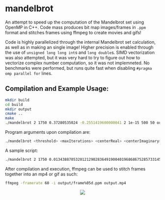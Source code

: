 # mandelbrot

An attempt to speed up the computation of the Mandelbrot set using OpenMP in C++. Code mass produces bit map images/frames in `.ppm` format and stitches frames using ffmpeg to create movies and gifs!

Code is highly parallelized through the internal Mandelbrot set calculation, as well as in making an single image! Higher precision is enabled through the use of `unsigned long long int`s and `long double`s. SIMD vectorization was also attempted, but it was very hard to try to figure out how to vectorize complex number computation, so it was not implemneted. No benchmarks were performed, but runs quite fast when disabling `#pragma omp parallel for` lines. 

## Compilation and Example Usage:

```sh
mkdir build
cd build
mkdir output
cmake ..
make
./mandelbrot 2 1750 0.37280535024 -0.2551419600000041 2 1e-15 500 50 output/partB defaultcolormap.txt
```

Program arguments upon compilation are:
```sh
./mandelbrot <threshold> <maxIterations> <centerReal> <centerImaginary> <initialScale> <finalScale> <frameCount> <resolution> <outputFolder> <colorFile>
```

A sample script:
```sh
./mandelbrot 2 1750 0.013438870532012129028364919004019686867528573314565492885548699 0.655614218769465062251320027664617466691295975864786403994151735 2 1e-18 620 50 output defaultcolormap.txt
```
After compilation and execution, ffmpeg can be used to stitch frames together into an mp4 or gif as such:
```sh
ffmpeg -framerate 60 -i output/frame%05d.ppm output.mp4

```

<div align="center">
    <img src="output/output.gif">
</div>